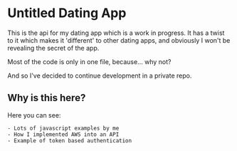 # Untitled Dating App
This is the api for my dating app which is a work in progress.
It has a twist to it which makes it 'different' to other dating apps, and obviously I won't be revealing the secret of the app. 

Most of the code is only in one file, because... why not? 

And so I've decided to continue development in a private repo. 

## Why is this here?
Here you can see:
```
- Lots of javascript examples by me
- How I implemented AWS into an API
- Example of token based authentication
```


